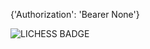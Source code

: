 {'Authorization': 'Bearer None'}

![LICHESS BADGE](https://img.shields.io/badge/-blitz%3A%20%3F%3F%3F%3F-gray?style=plastic&logo=lichess&label=elib&labelColor=black&color=gray)

